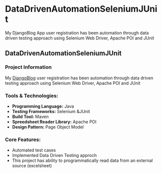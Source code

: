 # DataDrivenAutomationSeleniumJUnit
My DjangoBlog App user registration has been automation through data driven testing approach using Selenium Web Driver, Apache POI and JUnit
## DataDrivenAutomationSeleniumJUnit
### Project Information
My [DjangoBlog](https://github.com/dimiksonkha/DjangoBlog) user registration has been automation through data driven testing approach using Selenium Web Driver, Apache POI and JUnit 
### Tools & Technologies:
* **Programming Language:** Java
* **Testing Frameworks:** Selenium &JUnit
* **Build Tool:** Maven  
* **Spreedsheet Reader Library:** Apache POI
* **Design Pattern:** Page Object Model

### Core Features:
* Automated test cases
* Implemented Data Driven Testing approch
* This project has ability to programmatically read data from an external source (excelsheet)
